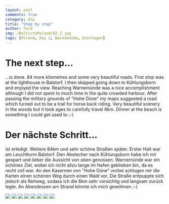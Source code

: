 ```yaml
---
layout: post
comments: true
category: btp
title: "Step by step"
author: Ford
img: /BaltictoPoland/d2_2.jpg
tags: [Poland, Day 2, Warnemünde, Dierhagen]
---
```

# The next step...
...is done. 84 more kilometres and some very beautiful roads.
First stop was at the lighthouse in Balstorf. I then skipped going down
to Kühlungsborn and enjoyed the view. Reaching Warnemünde 
was a nice accomplishment although I did not spent to much time 
in the quite crowded harbour. After passing the military grounds of
"Hohe Düne" my maps suggested a road which turned out to be a 
trail for horse back riding. Very beautiful scenery in the woods but it 
took ages to carefully travel 6km. Dinner at the beach is something I 
could get used to ;-)

# Der nächste Schritt...
ist erledigt. Weitere 84km und sehr schöne Straßen später.
Erster Halt war am Leuchtturm Balstorf. Den Abstecher nach Kühlungsborn
habe ich mir gespart und lieber die Aussicht von oben genossen. 
Warnemünde war ein schönes Ziel, wobei ich nicht allzu lange im
Hafen geblieben bin, da es recht voll war. An den Kasernen von 
"Hohe Düne" vorbei schlugen mir die Karten einen schönen Weg durch 
einen Wald vor. Die Straße entpuppte sich jedoch als Reitweg, sodass
ich die 6km sehr vorsichtig und langsam zurück legte.
An Abendessen am Strand könnte ich mich gewöhnen ;-)

<img src="{{ site.baseurl}}/assets/img/BaltictoPoland/d2_1.jpg" class="u-full-width" rotate=90/>
<img src="{{ site.baseurl}}/assets/img/BaltictoPoland/d2_2.jpg" class="u-full-width"/>
<img src="{{ site.baseurl}}/assets/img/BaltictoPoland/d2_3.jpg" class="u-full-width"/>
<img src="{{ site.baseurl}}/assets/img/BaltictoPoland/d2_4.jpg" class="u-full-width"/>
<img src="{{ site.baseurl}}/assets/img/BaltictoPoland/d2_5.jpg" class="u-full-width"/>
<img src="{{ site.baseurl}}/assets/img/BaltictoPoland/d2_6.jpg" class="u-full-width"/>
<img src="{{ site.baseurl}}/assets/img/BaltictoPoland/d2_7.jpg" class="u-full-width"/>
<img src="{{ site.baseurl}}/assets/img/BaltictoPoland/d2_8.jpg" class="u-full-width"/>


